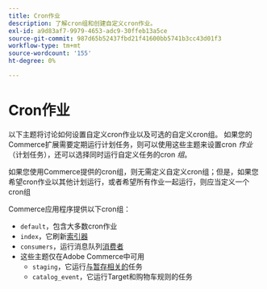 ```yaml
---
title: Cron作业
description: 了解cron组和创建自定义cron作业。
exl-id: a9d83af7-9979-4653-adc9-30ffeb13a5ce
source-git-commit: 987d65b52437fbd21f41600bb5741b3cc43d01f3
workflow-type: tm+mt
source-wordcount: '155'
ht-degree: 0%

---
```


# Cron作业

以下主题将讨论如何设置自定义cron作业以及可选的自定义cron组。 如果您的Commerce扩展需要定期运行计划任务，则可以使用这些主题来设置cron _作业_（计划任务），还可以选择同时运行自定义任务的cron _组_。

如果您使用Commerce提供的cron组，则无需定义自定义cron组；但是，如果您希望cron作业以其他计划运行，或者希望所有作业一起运行，则应当定义一个cron组

Commerce应用程序提供以下cron组：

- `default`，包含大多数cron作业
- `index`，它刷新[索引器](../cli/manage-indexers.md)
- `consumers`，运行消息队列[消费者](../cli/start-message-queues.md)
- 这些主题仅在Adobe Commerce中可用
   - `staging`，它运行[与暂存相关的](https://experienceleague.adobe.com/en/docs/commerce-admin/content-design/staging/content-staging)任务
   - `catalog_event`，它运行Target和购物车规则的任务
